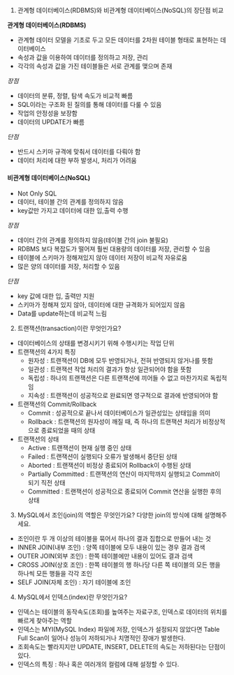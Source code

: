 1. 관계형 데이터베이스(RDBMS)와 비관계형 데이터베이스(NoSQL)의 장단점 비교

**관게형 데이터베이스(RDBMS)**
- 관계형 데이터 모델을 기초로 두고 모든 데이터를 2차원 테이블 형태로 표현하는 데이터베이스
- 속성과 값을 이용하여 데이터를 정의하고 저장, 관리
- 각각의 속성과 값을 가진 테이블들은 서로 관계를 맺으며 존재

*장점*
- 데이터의 분류, 정렬, 탐색 속도가 비교적 빠름
- SQL이라는 구조화 된 질의를 통해 데이터를 다룰 수 있음
- 작업의 안정성을 보장함
- 데이터의 UPDATE가 빠름

*단점*
- 반드시 스키마 규격에 맞춰서 데이터를 다뤄야 함
- 데이터 처리에 대한 부하 발생시, 처리가 어려움

#### 비관계형 데이터베이스(NoSQL)
- Not Only SQL
- 데이터, 테이블 간의 관계를 정의하지 않음
- key값만 가지고 데이터에 대한 입,출력 수행

*장점*
- 데이터 간의 관계를 정의하지 않음(테이블 간의 join 불필요)
- RDBMS 보다 복잡도가 떨어져 훨씬 대용량의 데이터를 저장, 관리할 수 있음
- 테이블에 스키마가 정해져있지 않아 데이터 저장이 비교적 자유로움
- 많은 양의 데이터를 저장, 처리할 수 있음

*단점*
- key 값에 대한 입, 출력만 지원
- 스키마가 정해져 있지 않아, 데이터에 대한 규격화가 되어있지 않음
- Data를 update하는데 비교적 느림

2. 트랜잭션(transaction)이란 무엇인가요?

- 데이터베이스의 상태를 변경시키기 위해 수행시키는 작업 단위
- 트랜잭션의 4가지 특징
  - 원자성 : 트랜잭션이 DB에 모두 반영되거나, 전혀 반영되지 않거나를 뜻함
  - 일관성 : 트랜잭션 작업 처리의 결과가 항상 일관되어야 함을 뜻함
  - 독립성 : 하나의 트랜잭션은 다른 트랜잭션에 끼어들 수 없고 마찬가지로 독립적임
  - 지속성 : 트랜잭션이 성공적으로 완료되면 영구적으로 결과에 반영되어야 함
- 트랜잭션의 Commit/Rollback
  - Commit : 성공적으로 끝나서 데이터베이스가 일관성있는 상태임을 의미
  - Rollback : 트랜잭션의 원자성이 깨질 때, 즉 하나의 트랜잭션 처리가 비정상적으로 종료되었을 때의 상태
- 트랜잭션의 상태
  - Active : 트랜잭션이 현재 실행 중인 상태
  - Failed : 트랜잭션이 실행되다 오류가 발생해서 중단된 상태
  - Aborted : 트랜잭션이 비정상 종료되어 Rollback이 수행된 상태
  - Partially Committed : 트랜잭션의 연산이 마지막까지 실행되고 Commit이 되기 직전 상태
  - Committed : 트랜잭션이 성공적으로 종료되어 Commit 연산을 실행한 후의 상태

3. MySQL에서 조인(join)의 역할은 무엇인가요? 다양한 join의 방식에 대해 설명해주세요.

- 조인이란 두 개 이상의 테이블을 묶어서 하나의 결과 집합으로 만들어 내는 것
- INNER JOIN(내부 조인) : 양쪽 테이블에 모두 내용이 있는 경우 결과 검색
- OUTER JOIN(외부 조인) : 한쪽 테이블에만 내용이 있어도 결과 검색
- CROSS JOIN(상호 조인) : 한쪽 테이블의 행 하나당 다른 쪽 테이블의 모든 행을 하나씩 모든 행들을 각각 조인
- SELF JOIN(자체 조인) : 자기 테이블에 조인

4. MySQL에서 인덱스(index)란 무엇인가요?

- 인덱스는 테이블의 동작속도(조회)를 높여주는 자료구조, 인덱스로 데이터의 위치를 빠르게 찾아주는 역할
- 인덱스는 MYI(MySQL Index) 파일에 저장, 인덱스가 설정되지 않았다면 Table Full Scan이 일어나 성능이 저하되거나 치명적인 장애가 발생한다.
- 조회속도는 빨라지지만 UPDATE, INSERT, DELETE의 속도는 저하된다는 단점이 있다.
- 인덱스의 특징 : 하나 혹은 여러개의 컬럼에 대해 설정할 수 있다.

